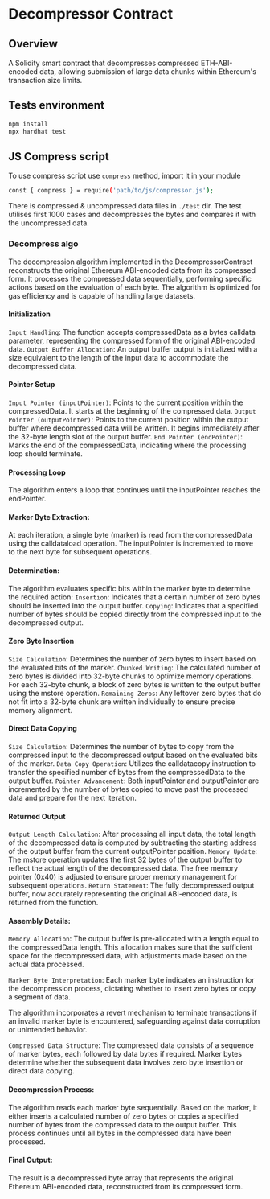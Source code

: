 # Decompressor Contract

## Overview
A Solidity smart contract that decompresses compressed ETH-ABI-encoded data, allowing submission of large data chunks within Ethereum's transaction size limits.

## Tests environment

```bash
npm install
npx hardhat test
```
## JS Compress script

To use compress script use `compress` method, import it in your module

```bash
const { compress } = require('path/to/js/compressor.js');
```

There is compressed & uncompressed data files in `./test` dir. The test utilises first 1000 cases and decompresses the bytes and compares it with the uncompressed data.

### Decompress algo
The decompression algorithm implemented in the DecompressorContract reconstructs the original Ethereum ABI-encoded data from its compressed form. It processes the compressed data sequentially, performing specific actions based on the evaluation of each byte. The algorithm is optimized for gas efficiency and is capable of handling large datasets.


 #### Initialization

`Input Handling`: The function accepts compressedData as a bytes calldata parameter, representing the compressed form of the original ABI-encoded data.
`Output Buffer Allocation`: An output buffer output is initialized with a size equivalent to the length of the input data to accommodate the decompressed data.

 #### Pointer Setup

`Input Pointer (inputPointer)`: Points to the current position within the compressedData. It starts at the beginning of the compressed data.
`Output Pointer (outputPointer)`: Points to the current position within the output buffer where decompressed data will be written. It begins immediately after the 32-byte length slot of the output buffer.
`End Pointer (endPointer)`: Marks the end of the compressedData, indicating where the processing loop should terminate.

 #### Processing Loop

The algorithm enters a loop that continues until the inputPointer reaches the endPointer.

 #### Marker Byte Extraction:

At each iteration, a single byte (marker) is read from the compressedData using the calldataload operation.
The inputPointer is incremented to move to the next byte for subsequent operations.
 #### Determination:

The algorithm evaluates specific bits within the marker byte to determine the required action:
`Insertion`: Indicates that a certain number of zero bytes should be inserted into the output buffer.
`Copying`: Indicates that a specified number of bytes should be copied directly from the compressed input to the decompressed output.

 #### Zero Byte Insertion

`Size Calculation`: Determines the number of zero bytes to insert based on the evaluated bits of the marker.
`Chunked Writing`: The calculated number of zero bytes is divided into 32-byte chunks to optimize memory operations.
For each 32-byte chunk, a block of zero bytes is written to the output buffer using the mstore operation.
`Remaining Zeros`:
Any leftover zero bytes that do not fit into a 32-byte chunk are written individually to ensure precise memory alignment.

 #### Direct Data Copying

`Size Calculation`: Determines the number of bytes to copy from the compressed input to the decompressed output based on the evaluated bits of the marker.
`Data Copy Operation`: Utilizes the calldatacopy instruction to transfer the specified number of bytes from the compressedData to the output buffer.
`Pointer Advancement`: Both inputPointer and outputPointer are incremented by the number of bytes copied to move past the processed data and prepare for the next iteration.

 #### Returned Output

`Output Length Calculation`: After processing all input data, the total length of the decompressed data is computed by subtracting the starting address of the output buffer from the current outputPointer position.
`Memory Update`: The mstore operation updates the first 32 bytes of the output buffer to reflect the actual length of the decompressed data.
The free memory pointer (0x40) is adjusted to ensure proper memory management for subsequent operations.
`Return Statement`: The fully decompressed output buffer, now accurately representing the original ABI-encoded data, is returned from the function.

#### Assembly Details:

`Memory Allocation`: The output buffer is pre-allocated with a length equal to the compressedData length. This allocation makes sure that the sufficient space for the decompressed data, with adjustments made based on the actual data processed.

`Marker Byte Interpretation`: Each marker byte indicates an instruction for the decompression process, dictating whether to insert zero bytes or copy a segment of data.
 
The algorithm incorporates a revert mechanism to terminate transactions if an invalid marker byte is encountered, safeguarding against data corruption or unintended behavior.

`Compressed Data Structure`: The compressed data consists of a sequence of marker bytes, each followed by data bytes if required. Marker bytes determine whether the subsequent data involves zero byte insertion or direct data copying.

 #### Decompression Process:

The algorithm reads each marker byte sequentially.
Based on the marker, it either inserts a calculated number of zero bytes or copies a specified number of bytes from the compressed data to the output buffer.
This process continues until all bytes in the compressed data have been processed.

#### Final Output:
The result is a decompressed byte array that represents the original Ethereum ABI-encoded data, reconstructed from its compressed form.
